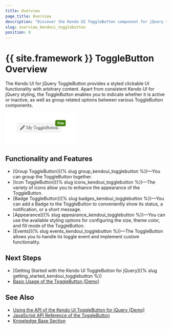 ```yaml
---
title: Overview
page_title: Overview
description: "Discover the Kendo UI ToggleButton component for jQuery that provides features like Badges, Icons, and numerous built-in configuration options."
slug: overview_kendoui_togglebutton
position: 0
---
```


# {{ site.framework }} ToggleButton Overview


The Kendo UI for jQuery ToggleButton provides a styled clickable UI functionality with arbitrary content. Apart from consistent Kendo UI for jQuery styling, the ToggleButton enables you to indicate whether it is active or inactive, as well as group related options between various ToggleButton components. 

![Kendo UI for jQuery ToggleButton with Basic Configuration](togglebutton-basic.png)

## Functionality and Features

* [Group ToggleButton]({% slug group_kendoui_togglebutton %})&mdash;You can group the ToggleButton together.
* [Icon ToggleButton]({% slug icons_kendoui_togglebutton %})&mdash;The variety of icons allow you to enhance the appearance of the ToggleButton. 
* [Badge ToggleButton]({% slug badges_kendoui_togglebutton %})&mdash;You can add a Badge to the ToggleButton to conveniently show its status, a notification, or a short message.
* [Appearance]({% slug appearance_kendoui_togglebutton %})&mdash;You can use the available styling options for configuring the size, theme color, and fill mode of the ToggleButton.
* [Events]({% slug events_kendoui_togglebutton %})&mdash;The ToggleButton allows you to handle its toggle event and implement custom functionality.

## Next Steps

* [Getting Started with the Kendo UI ToggleButton for jQuery]({% slug getting_started_kendoui_togglebutton %})
* [Basic Usage of the ToggleButton (Demo)](https://demos.telerik.com/kendo-ui/togglebutton/index)

## See Also

* [Using the API of the Kendo UI ToggleButton for jQuery (Demo)](https://demos.telerik.com/kendo-ui/togglebutton/api)
* [JavaScript API Reference of the ToggleButton](/api/javascript/ui/togglebutton)
* [Knowledge Base Section](/knowledge-base)
